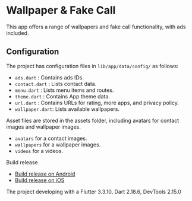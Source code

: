 # Wallpaper & Fake Call

This app offers a range of wallpapers and fake call functionality, with ads included.

## Configuration

The project has configuration files in `lib/app/data/config/` as follows:

- `ads.dart` : Contains ads IDs.
- `contact.dart` : Lists contact data.
- `menu.dart` : Lists menu items and routes.
- `theme.dart` : Contains App theme data.
- `url.dart` : Contains URLs for rating, more apps, and privacy policy.
- `wallpaper.dart`: Lists available wallpapers.

Asset files are stored in the assets folder, including avatars for contact images and wallpaper images.

- `avatars` for a contact images.
- `wallpapers` for a wallpaper images.
- `videos` for a videos.

Build release

- [Build release on Android](https://docs.flutter.dev/deployment/android)
- [Build release on iOS](https://docs.flutter.dev/deployment/ios)

The project developing with a Flutter 3.3.10, Dart 2.18.6, DevTools 2.15.0

